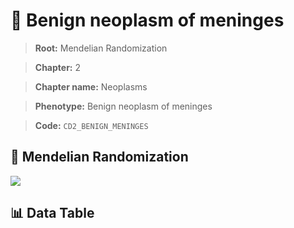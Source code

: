 # 🧪 Benign neoplasm of meninges

> **Root:** Mendelian Randomization

> **Chapter:** 2  

> **Chapter name:** Neoplasms

> **Phenotype:** Benign neoplasm of meninges  

> **Code:** `CD2_BENIGN_MENINGES`

## 🧬 Mendelian Randomization  

<img src="/MR/Figures/Forward/CD2_BENIGN_MENINGES.png"/>

## 📊 Data Table

<CsvTableMRF src="/MR_Data/Forward/CD2_BENIGN_MENINGES.csv"/>
